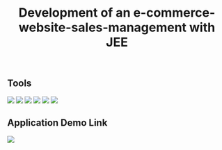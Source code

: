 <h1 align="center">Development of an e-commerce-website-sales-management with JEE</h1>
<br>
<h2>Tools</h2>
<div>
<img src="https://skillicons.dev/icons?i=java"/>
<img src="https://skillicons.dev/icons?i=spring"/>
<img src="https://skillicons.dev/icons?i=hibernate"/>
<img src="https://skillicons.dev/icons?i=mysql"/>
<img src="https://skillicons.dev/icons?i=jquery"/>
<img src="https://skillicons.dev/icons?i=bootstrap"/>
</div>

<h2>Application Demo Link</h2>
<a href="https://youtu.be/VlpVKCdpfiU"/>
<img src="https://img.shields.io/badge/youtube-red?logo=youtube"/>
</a>
